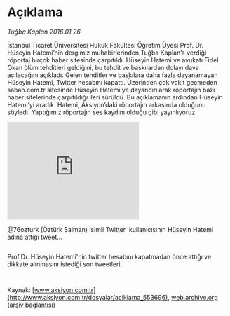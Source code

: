 # Açıklama

*Tuğba Kaplan 2016.01.26*

<div class="pNewsDetailMainContent ctx_content" itemprop="articleBody">
 <p>
  İstanbul Ticaret Üniversitesi Hukuk Fakültesi Öğretim Üyesi Prof. Dr. Hüseyin Hatemi’nin dergimiz muhabirlerinden Tuğba Kaplan’a verdiği röportaj birçok haber sitesinde çarpıtıldı. Hüseyin Hatemi ve avukatı Fidel Okan ölüm tehditleri geldiğini, bu tehdit ve baskılardan dolayı dava açılacağını açıkladı. Gelen tehditler ve baskılara daha fazla dayanamayan Hüseyin Hatemi, Twitter hesabını kapattı. Üzerinden çok vakit geçmeden sabah.com.tr sitesinde Hüseyin Hatemi’ye dayandırılarak röportajın bazı haber sitelerinde çarpıtıldığı ileri sürüldü. Bu açıklamanın ardından Hüseyin Hatemi’yi aradık. Hatemi, Aksiyon’daki röportajın arkasında olduğunu söyledi. Yaptığımız röportajın ses kaydını olduğu gibi yayınlıyoruz.
 </p>
 <p>
  <iframe frameborder="0" height="223" scrolling="no" src="http://web.archive.org/web/20160214103234if_/https://w.soundcloud.com/player/?url=https%3A//api.soundcloud.com/tracks/244039763&amp;amp;auto_play=false&amp;amp;hide_related=false&amp;amp;show_comments=true&amp;amp;show_user=true&amp;amp;show_reposts=false&amp;amp;visual=true">
  </iframe>
 </p>
 <p>
  @76ozturk (Öztürk Salman) isimli Twitter  kullanıcısının Hüseyin Hatemi adına attığı tweet…
 </p>
 <p>
  <img alt="" src="http://web.archive.org/web/20160214103234im_/http://medya.aksiyon.com.tr//aksiyon/2016/01/27/574764.JPG "/>
 </p>
 <p>
  Prof.Dr. Hüseyin Hatemi'nin twitter hesabını kapatmadan önce attığı ve dikkate alınmasını istediği son tweetleri..
 </p>
 <p>
  <img alt="" src="http://web.archive.org/web/20160214103234im_/http://medya.aksiyon.com.tr//aksiyon/2016/01/27/574765.JPG "/>
 </p>
 <p>
  <img alt="" src="http://web.archive.org/web/20160214103234im_/http://medya.aksiyon.com.tr//aksiyon/2016/01/27/574766.JPG "/>
 </p>
</div>


Kaynak: [www.aksiyon.com.tr](http://www.aksiyon.com.tr/dosyalar/aciklama_553696), [web.archive.org (arşiv bağlantısı)](http://web.archive.org/web/20160214103234/http://www.aksiyon.com.tr/dosyalar/aciklama_553696)
